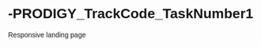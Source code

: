 # -PRODIGY_TrackCode_TaskNumber1
Responsive landing page
<!DOCTYPE html>
<html lang="en">

<head>
    <meta charset="UTF-8">
    <meta name="viewport" content="width=device-width, initial-scale=1.0">
    <title>Your Website Title</title>
    <style>
        body {
            margin: 0;
            font-family: Arial, sans-serif;
        }

        #navbar {
            position: fixed;
            top: 0;
            width: 100%;
            background: linear-gradient(to right, #007bff, #0056b3);
            /* Blue gradient */
            padding: 10px;
            box-shadow: 0 2px 5px rgba(0, 0, 0, 0.1);
            z-index: 1000;
            transition: background 0.3s ease-in-out;
        }

        #navbar a {
            color: white;
            text-decoration: none;
            padding: 10px 20px;
            margin: 0 10px;
            border-radius: 5px;
            transition: background 0.3s ease-in-out, color 0.3s ease-in-out;
        }

        #navbar a:hover {
            background: white;
            color: #007bff;
        }

        #section-01 {
            height: 100vh;
            background: linear-gradient(to right, #007bff, #0056b3);
            /* Blue gradient */
            color: white;
            text-align: center;
            padding-top: 50px;
        }

        /* Additional styling for your content sections */
        .content-section {
            padding: 50px;
            text-align: center;
        }
    </style>
</head>

<body>

    <div id="navbar">
        <a href="#">Home</a>
        <a href="#">About</a>
        <a href="#">Services</a>
        <a href="#">Contact</a>
    </div>

    <div id="section-01">
        <h1>PRODIGY INFOTECH</h1>
        <h2>Task-01</h2>

        <h3>Responsive Landing Page</h3>
    </div>

    <div class="content-section">
        <!-- Your page content goes here -->
    </div>

    <script>
        document.addEventListener("DOMContentLoaded", function() {
            var navbar = document.getElementById("navbar");

            // Change the background color of the navbar on scroll
            window.addEventListener("scroll", function() {
                if (window.scrollY > 50) {
                    navbar.style.background = "white";
                    navbar.style.color = "#007bff";
                } else {
                    navbar.style.background = "linear-gradient(to right, #007bff, #0056b3)";
                    navbar.style.color = "white";
                }
            });
        });
    </script>

</body>

</html>

